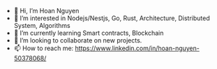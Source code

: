 - 👋 Hi, I’m Hoan Nguyen
- 👀 I’m interested in Nodejs/Nestjs, Go, Rust, Architecture, Distributed System, Algorithms
- 🌱 I’m currently learning Smart contracts, Blockchain
- 💞️ I’m looking to collaborate on new projects.
- 📫 How to reach me: https://www.linkedin.com/in/hoan-nguyen-50378068/

<!---
nestjsengineer/nestjsengineer is a ✨ special ✨ repository because its `README.md` (this file) appears on your GitHub profile.
You can click the Preview link to take a look at your changes.
--->
